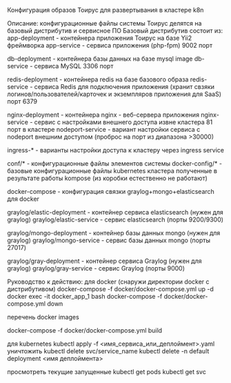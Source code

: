 Конфигурация образов Тоирус для развертывания в кластере k8n

Описание:
конфигурационные файлы системы Тоирус делятся на базовый дистрибутив и сервисное ПО
Базовый дистрибутив состоит из:
app-deployment - контейнера приложения Тоирус на базе Yii2 фреймворка
app-service - сервиса приложения (php-fpm) 9002 порт

db-deployment -  контейнера базы данных на базе mysql image
db-service - сервиса MySQL 3306 порт

redis-deployment - контейнера redis на базе базового образа
redis-service - сервиса Redis для подключения приложения (хранит свзяки логинов/пользователей/карточек и экземпляров приложения для SaaS) порт 6379

nginx-deployment - контейнера nginx - веб-сервера приложения 
nginx-service - сервис с настройками внешнего доступа извне кластера 81 порт в кластере
nodeport-service - вариант настройки сервиса с nodeport внешним доступом (проброс на порт из диапазона >30000) 

ingress-* - варианты настройки доступа к кластеру через ingress service 

conf/* - конфигурационные файлы элементов системы
docker-config/* - базовые конфигурационные файлы kubernetes кластера полученные в результате работы kompose (из коробки естественно не работают)

docker-compose - конфигурация связки graylog+mongo+elasticsearch для docker 

graylog/elastic-deployment - контейнер сервиса elasticsearch (нужен для graylog)
graylog/elastic-service - сервис elasticsearch (порты 9200/9300)

graylog/mongo-deployment - контейнер базы данных mongo (нужен для graylog)
graylog/mongo-service - сервис базы данных mongo (порты 27017)

graylog/gray-deployment - контейнер сервиса Graylog (нужен для graylog)
graylog/gray-service - сервис Graylog (порты 9000)

Руководство к действию:
для docker (снаружи директории docker с дистрибутивом)
docker-compose -f docker/docker-compose.yml up -d
docker exec -it docker_app_1 bash
docker-compose -f docker/docker-compose.yml down

перечень 
docker images

docker-compose -f docker/docker-compose.yml build

для kubernetes
kubectl apply -f <имя_сервиса_или_деплоймент>.yaml
уничтожить
kubectl delete svc/service_name
kubectl delete -n default deployment <имя деплоймента>

просмотреть текущие запущенные
kubectl get pods
kubectl get svc

